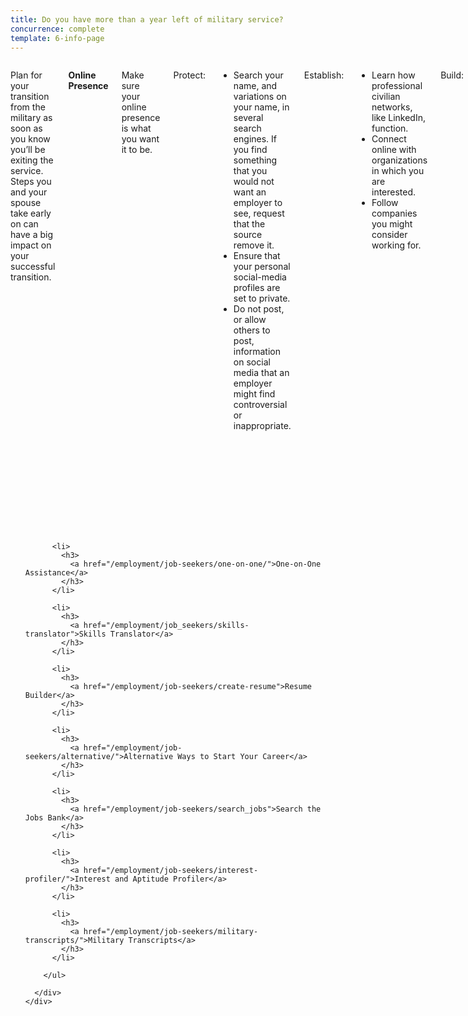 ```yaml
---
title: Do you have more than a year left of military service?
concurrence: complete
template: 6-info-page
---
```


<div class="main" role="main" markdown="0">

<div class="section one" markdown="0">
<div class="primary" markdown="0">
<div class="row" markdown="0">
<div class="small-12 columns usa-content" markdown="1">

Plan for your transition from the military as soon as you know you’ll be exiting the service. Steps you and your spouse take early on can have a big impact on your successful transition.

**Online Presence**

Make sure your online presence is what you want it to be.

Protect:
- Search your name, and variations on your name, in several search engines. If you find something that you would not want an employer to see, request that the source remove it. 
- Ensure that your personal social-media profiles are set to private.
- Do not post, or allow others to post, information on social media that an employer might find controversial or inappropriate.

Establish:
- Learn how professional civilian networks, like LinkedIn, function. 
- Connect online with organizations in which you are interested. 
- Follow companies you might consider working for.

Build:
- Start establishing your network long before you begin your job search.
- Maintain your network presence. Regularly contribute to your network page with thoughtful, professional content, or share the professional content of others you find interesting. 

**Consider More Education**

- Decide if pursuing a college degree, an advanced degree, or a vocational technical degree is the right path for you. 
- Begin researching schools and programs that will help you reach your goals.
- Consider [alternative options](/employment/job-seekers/alternative/) such as on-the-job training or an apprenticeship. 
- Research how to access your [GI Bill benefits](/education/gi-bill/) and the financial impact of pursuing an education versus a career. 


**Résumé Building**

Your résumé is a living document. Visit a [VA Employment Center](/veterans-employment-center/) and get help preparing yours in the right format for the type of job you want.

Basic tips:
- Your résumé should be one to two pages for every ten years of work experience. The exception to this rule is for a [Federal Job Application](/_dummy-placeholder.html). 
- Build your general résumé, following a standard format. Your post-education office will have more information as well as sample résumé templates.
- Keep your résumé updated during your military career.
- Have a basic cover letter for each résumé type

**Ramp Up Before You Begin Searching for a Job**

Start a list of fields that interest you. A resource for this is the [Interest Profiler](/employment/job-seekers/interest-profiler/).


</div>
</div>
</div>

<div class="navigation">
  <div class="row">
    <div class="small-12 columns">
        <ul class="small-block-grid-1 medium-block-grid-3 cards small">

          <li>
            <h3>
              <a href="/employment/job-seekers/one-on-one/">One-on-One Assistance</a>
            </h3>
          </li>

          <li>
            <h3>
              <a href="/employment/job_seekers/skills-translator">Skills Translator</a>
            </h3>
          </li>  

          <li>
            <h3>
              <a href="/employment/job-seekers/create-resume">Resume Builder</a>
            </h3>
          </li>

          <li>
            <h3>
              <a href="/employment/job-seekers/alternative/">Alternative Ways to Start Your Career</a>
            </h3>
          </li>  

          <li>
            <h3>
              <a href="/employment/job-seekers/search_jobs">Search the Jobs Bank</a>
            </h3>
          </li>

          <li>
            <h3>
              <a href="/employment/job-seekers/interest-profiler/">Interest and Aptitude Profiler</a>
            </h3>
          </li>

          <li>
            <h3>
              <a href="/employment/job-seekers/military-transcripts/">Military Transcripts</a>
            </h3>
          </li>    

        </ul>  

      </div>
    </div>  
  </div>

  </div>
</div>
